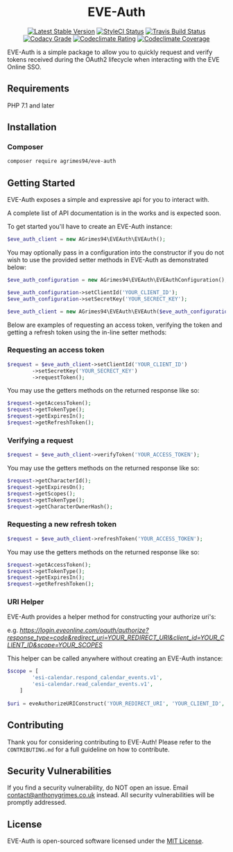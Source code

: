 <h1 align="center">
EVE-Auth
</h1>

<p align="center">
<a href="https://packagist.org/packages/aGrimes94/eve-auth"><img src="https://poser.pugx.org/agrimes94/eve-auth/v/stable?format=flat-square" alt="Latest Stable Version"></a>
<a href="https://styleci.io/repos/105326896"><img src="https://styleci.io/repos/105326896/shield?branch=master" alt="StyleCI Status"></a>
<a href="https://travis-ci.org/aGrimes94/eve-auth"><img src="https://img.shields.io/travis/aGrimes94/eve-auth.svg?style=flat-square" alt="Travis Build Status"></a>
<a href="https://www.codacy.com/"><img src="https://img.shields.io/codacy/grade/b80c9dd435044db7ad028bcf7e46e6af.svg?style=flat-square" alt="Codacy Grade"></a>
<a href="https://codeclimate.com/github/aGrimes94/eve-auth"><img src="https://img.shields.io/codeclimate/github/aGrimes94/eve-auth.svg?style=flat-square" alt="Codeclimate Rating"></a>
<a href="https://codeclimate.com/github/aGrimes94/eve-auth/coverage"><img src="https://img.shields.io/codeclimate/coverage/github/aGrimes94/eve-auth.svg?style=flat-square" alt="Codeclimate Coverage"></a>
</p>

EVE-Auth is a simple package to allow you to quickly request and verify tokens received during the OAuth2 lifecycle when interacting with the EVE Online SSO.

## Requirements

PHP 7.1 and later

## Installation

### Composer

``` sh
composer require agrimes94/eve-auth
```

## Getting Started

EVE-Auth exposes a simple and expressive api for you to interact with.

A complete list of API documentation is in the works and is expected soon.

To get started you'll have to create an EVE-Auth instance:

``` php
$eve_auth_client = new AGrimes94\EVEAuth\EVEAuth();
```

You may optionally pass in a configuration into the constructor if you do not wish to use the provided setter methods in EVE-Auth as demonstrated below:

``` php
$eve_auth_configuration = new AGrimes94\EVEAuth\EVEAuthConfiguration();

$eve_auth_configuration->setClientId('YOUR_CLIENT_ID');
$eve_auth_configuration->setSecretKey('YOUR_SECRECT_KEY');

$eve_auth_client = new AGrimes94\EVEAuth\EVEAuth($eve_auth_configuration);
```

Below are examples of requesting an access token, verifying the token and getting a refresh token using the in-line setter methods:

### Requesting an access token

``` php
$request = $eve_auth_client->setClientId('YOUR_CLIENT_ID')
        ->setSecretKey('YOUR_SECRECT_KEY')
        ->requestToken();
```

You may use the getters methods on the returned response like so:

``` php
$request->getAccessToken();
$request->getTokenType();
$request->getExpiresIn();
$request->getRefreshToken();
```

### Verifying a request

``` php
$request = $eve_auth_client->verifyToken('YOUR_ACCESS_TOKEN');
```

You may use the getters methods on the returned response like so:

``` php
$request->getCharacterId();
$request->getExpiresOn();
$request->getScopes();
$request->getTokenType();
$request->getCharacterOwnerHash();
```

### Requesting a new refresh token

``` php
$request = $eve_auth_client->refreshToken('YOUR_ACCESS_TOKEN');
```

You may use the getters methods on the returned response like so:

``` php
$request->getAccessToken();
$request->getTokenType();
$request->getExpiresIn();
$request->getRefreshToken();
```

### URI Helper

EVE-Auth provides a helper method for constructing your authorize uri's:

e.g. *https://login.eveonline.com/oauth/authorize?response_type=code&redirect_uri=YOUR_REDIRECT_URI&client_id=YOUR_CLIENT_ID&scope=YOUR_SCOPES*

This helper can be called anywhere without creating an EVE-Auth instance:

``` php
$scope = [
        'esi-calendar.respond_calendar_events.v1',
        'esi-calendar.read_calendar_events.v1',
    ]
    
$uri = eveAuthorizeURIConstruct('YOUR_REDIRECT_URI', 'YOUR_CLIENT_ID', $scope);
```

## Contributing

Thank you for considering contributing to EVE-Auth! Please refer to the `CONTRIBUTING.md` for a full guideline on how to contribute.

## Security Vulnerabilities

If you find a security vulnerability, do NOT open an issue. Email [contact@anthonygrimes.co.uk](mailto:contact@anthonygrimes.co.uk) instead. All security vulnerabilities will be promptly addressed.

## License

EVE-Auth is open-sourced software licensed under the [MIT License](https://opensource.org/licenses/MIT).
